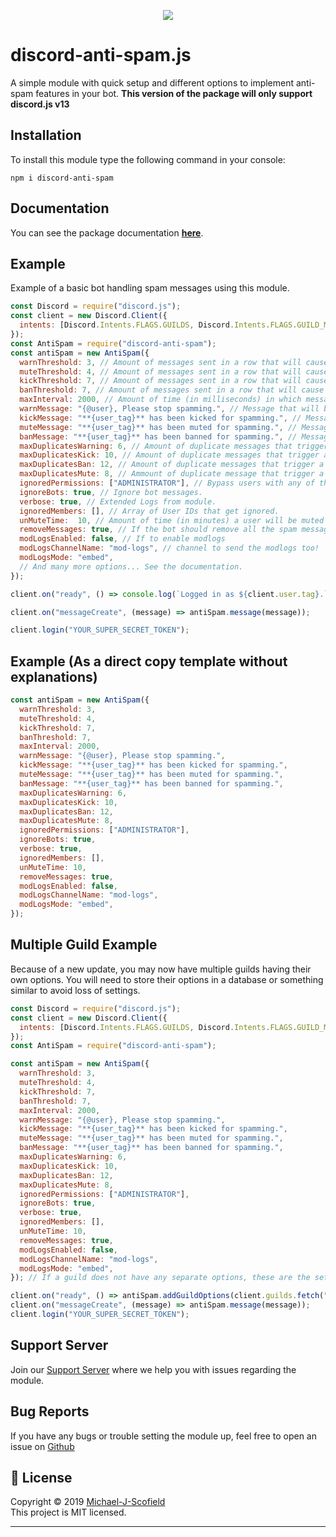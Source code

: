 <p align="center"><a href="https://nodei.co/npm/discord-anti-spam/"><img src="https://nodei.co/npm/discord-anti-spam.png"></a></p>

# discord-anti-spam.js

A simple module with quick setup and different options to implement anti-spam features in your bot.
**This version of the package will only support discord.js v13**

## Installation

To install this module type the following command in your console:

```
npm i discord-anti-spam
```

## Documentation

You can see the package documentation [**here**](https://discord-anti-spam.js.org).

## Example

Example of a basic bot handling spam messages using this module.

```js
const Discord = require("discord.js");
const client = new Discord.Client({
  intents: [Discord.Intents.FLAGS.GUILDS, Discord.Intents.FLAGS.GUILD_MESSAGES],
});
const AntiSpam = require("discord-anti-spam");
const antiSpam = new AntiSpam({
  warnThreshold: 3, // Amount of messages sent in a row that will cause a warning.
  muteThreshold: 4, // Amount of messages sent in a row that will cause a mute
  kickThreshold: 7, // Amount of messages sent in a row that will cause a kick.
  banThreshold: 7, // Amount of messages sent in a row that will cause a ban.
  maxInterval: 2000, // Amount of time (in milliseconds) in which messages are considered spam.
  warnMessage: "{@user}, Please stop spamming.", // Message that will be sent in chat upon warning a user.
  kickMessage: "**{user_tag}** has been kicked for spamming.", // Message that will be sent in chat upon kicking a user.
  muteMessage: "**{user_tag}** has been muted for spamming.", // Message that will be sent in chat upon muting a user.
  banMessage: "**{user_tag}** has been banned for spamming.", // Message that will be sent in chat upon banning a user.
  maxDuplicatesWarning: 6, // Amount of duplicate messages that trigger a warning.
  maxDuplicatesKick: 10, // Amount of duplicate messages that trigger a warning.
  maxDuplicatesBan: 12, // Amount of duplicate messages that trigger a warning.
  maxDuplicatesMute: 8, // Ammount of duplicate message that trigger a mute.
  ignoredPermissions: ["ADMINISTRATOR"], // Bypass users with any of these permissions.
  ignoreBots: true, // Ignore bot messages.
  verbose: true, // Extended Logs from module.
  ignoredMembers: [], // Array of User IDs that get ignored.
  unMuteTime:  10, // Amount of time (in minutes) a user will be muted for.
  removeMessages: true, // If the bot should remove all the spam messages when taking action on a user!
  modLogsEnabled: false, // If to enable modlogs
  modLogsChannelName: "mod-logs", // channel to send the modlogs too!
  modLogsMode: "embed",
  // And many more options... See the documentation.
});

client.on("ready", () => console.log(`Logged in as ${client.user.tag}.`));

client.on("messageCreate", (message) => antiSpam.message(message));

client.login("YOUR_SUPER_SECRET_TOKEN");
```

## Example (As a direct copy template without explanations)

```js
const antiSpam = new AntiSpam({
  warnThreshold: 3,
  muteThreshold: 4,
  kickThreshold: 7,
  banThreshold: 7,
  maxInterval: 2000,
  warnMessage: "{@user}, Please stop spamming.",
  kickMessage: "**{user_tag}** has been kicked for spamming.",
  muteMessage: "**{user_tag}** has been muted for spamming.",
  banMessage: "**{user_tag}** has been banned for spamming.",
  maxDuplicatesWarning: 6,
  maxDuplicatesKick: 10,
  maxDuplicatesBan: 12,
  maxDuplicatesMute: 8,
  ignoredPermissions: ["ADMINISTRATOR"],
  ignoreBots: true,
  verbose: true,
  ignoredMembers: [],
  unMuteTime: 10,
  removeMessages: true,
  modLogsEnabled: false,
  modLogsChannelName: "mod-logs",
  modLogsMode: "embed",
});
```

## Multiple Guild Example
Because of a new update, you may now have multiple guilds having their own options. You will need to store their options in a database or something similar to avoid loss of settings.
```js
const Discord = require("discord.js");
const client = new Discord.Client({
  intents: [Discord.Intents.FLAGS.GUILDS, Discord.Intents.FLAGS.GUILD_MESSAGES],
});
const AntiSpam = require("discord-anti-spam");

const antiSpam = new AntiSpam({
  warnThreshold: 3,
  muteThreshold: 4,
  kickThreshold: 7,
  banThreshold: 7,
  maxInterval: 2000,
  warnMessage: "{@user}, Please stop spamming.",
  kickMessage: "**{user_tag}** has been kicked for spamming.",
  muteMessage: "**{user_tag}** has been muted for spamming.",
  banMessage: "**{user_tag}** has been banned for spamming.",
  maxDuplicatesWarning: 6,
  maxDuplicatesKick: 10,
  maxDuplicatesBan: 12,
  maxDuplicatesMute: 8,
  ignoredPermissions: ["ADMINISTRATOR"],
  ignoreBots: true,
  verbose: true,
  ignoredMembers: [],
  unMuteTime: 10,
  removeMessages: true,
  modLogsEnabled: false,
  modLogsChannelName: "mod-logs",
  modLogsMode: "embed",
}); // If a guild does not have any separate options, these are the settings they will be using.

client.on("ready", () => antiSpam.addGuildOptions(client.guilds.fetch("583920432168828938"), {modLogsChannelName: "special-logs"}))
client.on("messageCreate", (message) => antiSpam.message(message));
client.login("YOUR_SUPER_SECRET_TOKEN");
```


## Support Server

Join our [Support Server](https://discord.gg/KQgDfGr) where we help you with issues regarding the module.

## Bug Reports

If you have any bugs or trouble setting the module up, feel free to open an issue on [Github](https://github.com/Michael-J-Scofield/discord-anti-spam)

## 📝 License

Copyright © 2019 [Michael-J-Scofield](https://github.com/Michael-J-Scofield)<br />
This project is MIT licensed.

---
